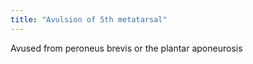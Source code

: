 ```yaml
---
title: "Avulsion of 5th metatarsal"
---
```

Avused from peroneus brevis or the plantar aponeurosis

